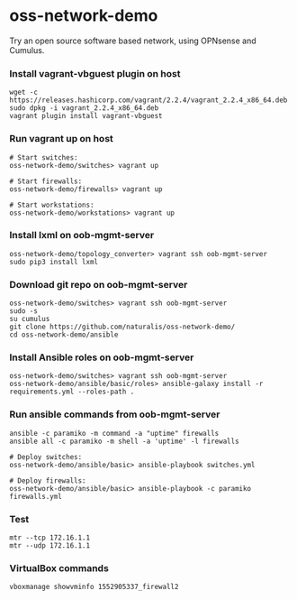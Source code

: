 # oss-network-demo

Try an open source software based network, using OPNsense and Cumulus.

### Install vagrant-vbguest plugin on host

    wget -c https://releases.hashicorp.com/vagrant/2.2.4/vagrant_2.2.4_x86_64.deb
    sudo dpkg -i vagrant_2.2.4_x86_64.deb
    vagrant plugin install vagrant-vbguest

### Run vagrant up on host
   
    # Start switches:
    oss-network-demo/switches> vagrant up

    # Start firewalls:
    oss-network-demo/firewalls> vagrant up

    # Start workstations:
    oss-network-demo/workstations> vagrant up

### Install lxml on oob-mgmt-server

    oss-network-demo/topology_converter> vagrant ssh oob-mgmt-server
    sudo pip3 install lxml

### Download git repo on oob-mgmt-server
    oss-network-demo/switches> vagrant ssh oob-mgmt-server
    sudo -s
    su cumulus
    git clone https://github.com/naturalis/oss-network-demo/
    cd oss-network-demo/ansible

### Install Ansible roles on oob-mgmt-server
    oss-network-demo/switches> vagrant ssh oob-mgmt-server
    oss-network-demo/ansible/basic/roles> ansible-galaxy install -r requirements.yml --roles-path .

### Run ansible commands from oob-mgmt-server
    ansible -c paramiko -m command -a "uptime" firewalls
    ansible all -c paramiko -m shell -a 'uptime' -l firewalls

    # Deploy switches:
    oss-network-demo/ansible/basic> ansible-playbook switches.yml

    # Deploy firewalls:
    oss-network-demo/ansible/basic> ansible-playbook -c paramiko firewalls.yml

### Test
    mtr --tcp 172.16.1.1
    mtr --udp 172.16.1.1

### VirtualBox commands
    vboxmanage showvminfo 1552905337_firewall2
